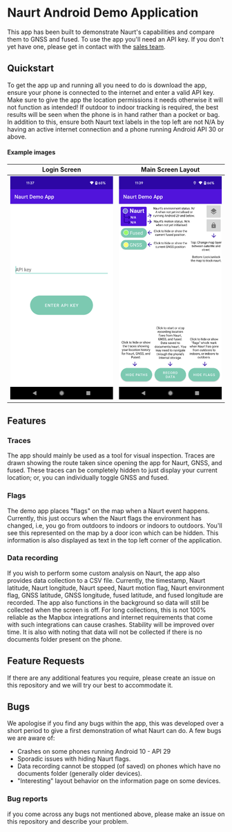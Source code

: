 # Naurt Android Demo Application

This app has been built to demonstrate Naurt's capabilities and compare them to GNSS 
and fused. To use the app you'll need an API key. If you don't yet have one, please get in contact with the [sales team](https://www.Naurt.com/#Contact1).

## Quickstart
To get the app up and running all you need to do is download the app, ensure your phone is connected to the internet and enter a valid API key. Make sure to give the app the location permissions it needs otherwise it will not function as intended! If outdoor to indoor tracking is required, the best results will be seen when the phone is in hand rather than a pocket or bag. In addition to this, ensure both Naurt text labels in the top left are not N/A by having an active internet connection and a phone running Android API 30 or above.

#### Example images
Login Screen|Main Screen Layout
:-------------------------:|:-------------------------:
![Example Screenshot of the app](img/login_screenshot.png)|![Info Screenshot of the app](img/info_screenshot.png)|


## Features
### Traces
The app should mainly be used as a tool for visual inspection. Traces are drawn showing the route taken since opening the app for Naurt, GNSS, and fused. These traces can be completely hidden to just display your current location; or, you can individually toggle GNSS and fused. 

### Flags
The demo app places "flags" on the map when a Naurt event happens. Currently, this just occurs when the Naurt flags the environment has changed, i.e, you go from outdoors to indoors or indoors to outdoors. You'll see this represented on the map by a door icon which can be hidden. This information is also displayed as text in the top left corner of the application.

### Data recording
If you wish to perform some custom analysis on Naurt, the app also provides data collection to a CSV file. Currently, the timestamp, Naurt latitude, Naurt longitude, Naurt speed, Naurt motion flag, Naurt environment flag, GNSS latitude, GNSS longitude, fused latitude, and fused longitude are recorded. The app also functions in the background so data will still be collected when the screen is off. For long collections, this is not 100% reliable as the Mapbox integrations and internet requirements that come with such integrations can cause crashes. Stability will be improved over time. It is also with noting that data will not be collected if there is no documents folder present on the phone.

## Feature Requests
If there are any additional features you require, please create an issue on this repository and we will try our best to accommodate it.

## Bugs
We apologise if you find any bugs within the app, this was developed over a short period to give a first demonstration of what Naurt can do. A few bugs we are aware of:

- Crashes on some phones running Android 10 - API 29
- Sporadic issues with hiding Naurt flags.
- Data recording cannot be stopped (of saved) on phones which have no documents folder (generally older devices).
- "Interesting" layout behavior on the information page on some devices.

### Bug reports
if you come across any bugs not mentioned above, please make an issue on this repository and describe your problem. 